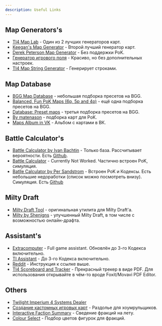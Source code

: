 ```yaml
---
description: Useful Links
---
```


## Map Generators's

* [TI4 Map Lab](https://joepinion.github.io/ti4-map-lab/) - Один из 2 лучших генераторов карт.
* [Keegan's Map Generator](https://keeganw.github.io/ti4/) - Второй лучший генератор карт.
* [Derek Peterson Map Generator](https://ti4-map-generator.derekpeterson.ca/) - Без поддержки PoK.
* [Генератор игрового поля](https://conclave.mistake-not.net/) - Красиво, но без дополнительных настроек.
* [TI4 Map String Generator](https://migpalser.github.io/TI4MapStringGenerator/) - Генерирует строками.

## Map Database

* [BGG Map Database](https://boardgamegeek.com/thread/2609062/bgg-map-database) - небольшая подборка пресетов на BGG.
* [Balanced, Fun PoK Maps (6p, 5p and 4p)](https://boardgamegeek.com/thread/2780413/balanced-fun-pok-maps-6p-5p-and-4p) - ещё одна подборка пресетов на BGG.
* [Database: Preset maps](https://boardgamegeek.com/thread/2688681/article/38044265) - третья подборка пресетов на BGG.
* [By matenason](https://imgur.com/user/matenason/posts) - подборка карт для PoK.
* [Maps Album in VK](https://vk.com/album-94376267_283780053) - Альбом с картами в ВК.

## Battle Calculator's

* [Battle Calculator by Ivan Bachtin](http://alphamou.se/ti4calc/) - Только база. Рассчитывает вероятности. Есть [Github](https://github.com/alpha-mouse/ti4calc).
* [Battle Calculator](https://ti4odds.herokuapp.com/) - Currently Not Worked. Частично встроен PoK, симуляция.
* [Batlle Calculator by Per Sandstrom](https://ti4battle.com/) - Встроен PoK и Кодексы. Есть небольшие недоработки (список можно посмотреть внизу). Симуляция. Есть [Github](https://github.com/pgsandstrom/ti4calc)

## Milty Draft

* [Milty Draft Tool](https://miltydraft.com/) - оригинальная утилита для Milty Draft'а.
* [Milty by Shenigns](https://milty.shenanigans.be/) - улучшенный Milty Draft, в том числе с возможностью онлайн-драфта.

## Assistant's
* [Extracomputer](http://extraboard.net/extracomputer) - Full game assistant. Обновлён до 3-го Кодекса включительно.
* [TI Assistant](https://ti-assistant.com) - До 3-го Кодекса включительно.
* [Reddit](https://www.reddit.com/r/twilightimperium/comments/134012z/introducing_the_twilight_imperium_assistant) - Инструкция к ссылке выше.
* [TI4 Scoreboard and Tracker](https://drive.google.com/file/d/1pVOLPtlq-5R1CHV3wNzYMkBRJf3VaBZO/view?usp=sharing) - Прекрасный трекер в виде PDF. Для использования открывайте в чём-то вроде Foxit/Movavi PDF Editor.

## Others
* [Twilight Imperium 4 Systems Dealer](http://dah.me.uk/ti4/)
* [Создание кастомных игровых карт](http://ti4-card-images.appspot.com/static/card.html) - Раздолье для хоумрульщиков.
* [Interactive Faction Summary](https://sreletron.github.io/ti4/) - Сведение фракций на лету.
* [Colour Select](https://www.ti.vetinari.net) - Подбор цветов фигурок для фракций.
